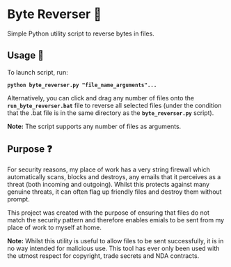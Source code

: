 # Byte Reverser :floppy_disk:
Simple Python utility script to reverse bytes in files.

## Usage :wrench:
To launch script, run:

**`python byte_reverser.py "file_name_arguments"...`**

Alternatively, you can click and drag any number of files onto the **`run_byte_reverser.bat`** file to 
reverse all selected files (under the condition that the .bat file is in the same directory as the 
**`byte_reverser.py`** script).

**Note:** The script supports any number of files as arguments.

## Purpose :question:
For security reasons, my place of work has a very string firewall which automatically scans, blocks and destroys, any emails that it perceives as a threat (both incoming and outgoing). Whilst this protects against many genuine threats, it can often flag up friendly files and destroy them without prompt.

This project was created with the purpose of ensuring that files do not match the security pattern and therefore enables emials to be sent from my place of work to myself at home.

__Note:__ Whilst this utility is useful to allow files to be sent successfully, it is in no way intended for malicious use. This tool has ever only been used with the utmost respect for copyright, trade secrets and NDA contracts.